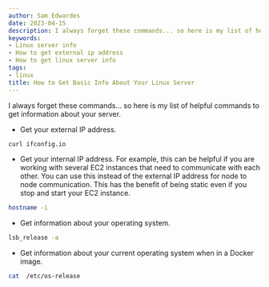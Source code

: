 ```yaml
---
author: Sam Edwardes
date: 2023-04-15
description: I always forget these commands... so here is my list of helpful commands to get information about your server.
keywords:
- Linux server info
- How to get external ip address
- How to get linux server info
tags:
- linux
title: How to Get Basic Info About Your Linux Server
---
```


I always forget these commands... so here is my list of helpful commands to get information about your server.

- Get your external IP address.

```bash
curl ifconfig.io
```

- Get your internal IP address. For example, this can be helpful if you are working with several EC2 instances that need to communicate with each other. You can use this instead of the external IP address for node to node communication. This has the benefit of being static even if you stop and start your EC2 instance.

```bash
hostname -i
```

- Get information about your operating system.

```bash
lsb_release -a
```

- Get information about your current operating system when in a Docker image.

```bash
cat  /etc/os-release
```